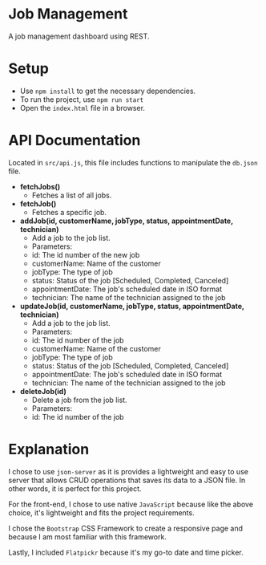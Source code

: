 # Job Management
A job management dashboard using REST.

# Setup
- Use `npm install` to get the necessary dependencies.
- To run the project, use `npm run start`
- Open the `index.html` file in a browser.

# API Documentation
Located in `src/api.js`, this file includes functions to manipulate the `db.json` file.
- **fetchJobs()**
    - Fetches a list of all jobs.
- **fetchJob()**
    - Fetches a specific job.
- **addJob(id, customerName, jobType, status, appointmentDate, technician)**
    - Add a job to the job list.
    - Parameters:
    - id: The id number of the new job
    - customerName: Name of the customer
    - jobType: The type of job
    - status: Status of the job [Scheduled, Completed, Canceled]
    - appointmentDate: The job's scheduled date in ISO format
    - technician: The name of the technician assigned to the job
- **updateJob(id, customerName, jobType, status, appointmentDate, technician)**
    - Add a job to the job list.
    - Parameters:
    - id: The id number of the job
    - customerName: Name of the customer
    - jobType: The type of job
    - status: Status of the job [Scheduled, Completed, Canceled]
    - appointmentDate: The job's scheduled date in ISO format
    - technician: The name of the technician assigned to the job
- **deleteJob(id)**
    - Delete a job from the job list.
    - Parameters:
    - id: The id number of the job

# Explanation
I chose to use `json-server` as it is provides a lightweight and easy to use server that allows CRUD operations that saves its data to a JSON file. In other words, it is perfect for this project.

For the front-end, I chose to use native `JavaScript` because like the above choice, it's lightweight and fits the project requirements.

I chose the `Bootstrap` CSS Framework to create a responsive page and because I am most familiar with this framework.

Lastly, I included `Flatpickr` because it's my go-to date and time picker.